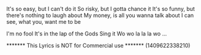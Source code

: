 It's so easy, but I can't do it
So risky, but I gotta chance it
It's so funny, but there's nothing to laugh about
My money, is all you wanna talk about
I can see, what you, want me to be

I'm no fool
It's in the lap of the Gods
Sing it
Wo wo la la la wo
...

******* This Lyrics is NOT for Commercial use *******
(1409622338210)